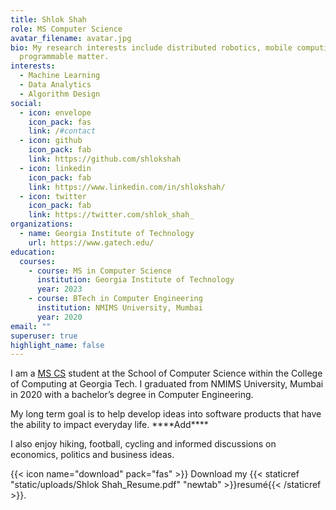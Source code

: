 ```yaml
---
title: Shlok Shah
role: MS Computer Science
avatar_filename: avatar.jpg
bio: My research interests include distributed robotics, mobile computing and
  programmable matter.
interests:
  - Machine Learning
  - Data Analytics
  - Algorithm Design
social:
  - icon: envelope
    icon_pack: fas
    link: /#contact
  - icon: github
    icon_pack: fab
    link: https://github.com/shlokshah
  - icon: linkedin
    icon_pack: fab
    link: https://www.linkedin.com/in/shlokshah/
  - icon: twitter
    icon_pack: fab
    link: https://twitter.com/shlok_shah_
organizations:
  - name: Georgia Institute of Technology
    url: https://www.gatech.edu/
education:
  courses:
    - course: MS in Computer Science
      institution: Georgia Institute of Technology
      year: 2023
    - course: BTech in Computer Engineering
      institution: NMIMS University, Mumbai
      year: 2020
email: ""
superuser: true
highlight_name: false
---
```

I am a [MS CS](https://www.cc.gatech.edu/future/masters/mscs) student at the School of Computer Science within the College of Computing at Georgia Tech. I graduated from NMIMS University, Mumbai in 2020 with a bachelor’s degree in Computer Engineering.

My long term goal is to help develop ideas into software products that have the ability to impact everyday life. \*\*\*\*Add\*\*\*\*

I also enjoy hiking, football, cycling and informed discussions on economics, politics and business ideas.

{{< icon name="download" pack="fas" >}} Download my {{< staticref "static/uploads/Shlok Shah_Resume.pdf" "newtab" >}}resumé{{< /staticref >}}.